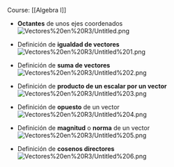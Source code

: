 Course: [[Algebra I]]

- **Octantes** de unos ejes coordenados
    ![Vectores%20en%20R3/Untitled.png](Images/Vectores%20en%20R3/Untitled.png)

- Definición de **igualdad de vectores**![Vectores%20en%20R3/Untitled%201.png](Images/Vectores%20en%20R3/Untitled%201.png)

- Definición de **suma de vectores**![Vectores%20en%20R3/Untitled%202.png](Images/Vectores%20en%20R3/Untitled%202.png)

- Definición de **producto de un escalar por un vector**![Vectores%20en%20R3/Untitled%203.png](Images/Vectores%20en%20R3/Untitled%203.png)

- Definición de **opuesto** de un vector![Vectores%20en%20R3/Untitled%204.png](Images/Vectores%20en%20R3/Untitled%204.png)

- Definición de **magnitud** o **norma** de un vector![Vectores%20en%20R3/Untitled%205.png](Images/Vectores%20en%20R3/Untitled%205.png)

- Definición de **cosenos directores**![Vectores%20en%20R3/Untitled%206.png](Images/Vectores%20en%20R3/Untitled%206.png)